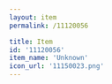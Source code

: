 ```yaml
---
layout: item
permalink: /11120056

title: Item
id: '11120056'
item_name: 'Unknown'
icon_url: '11150023.png'
---
```

